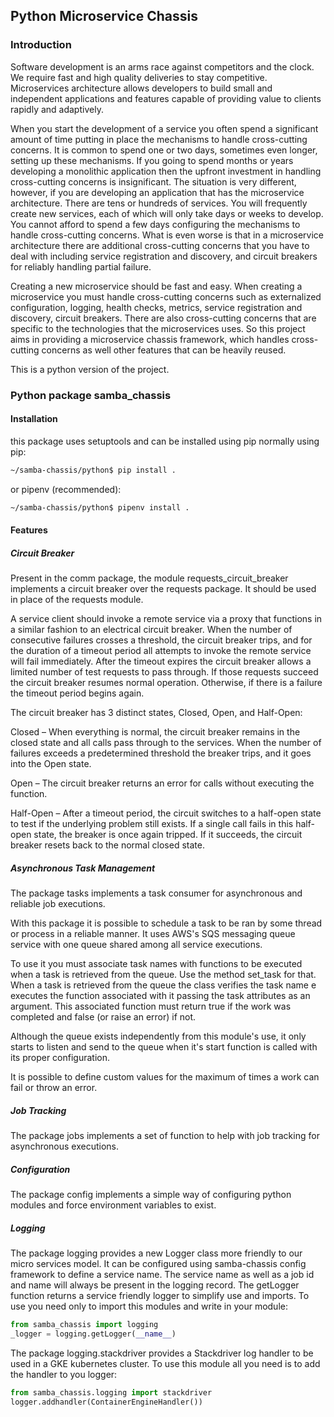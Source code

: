 ## Python Microservice Chassis

### Introduction
Software development is an arms race against 
competitors and the clock. We require fast and
high quality deliveries to stay competitive.
Microservices architecture allows developers 
to build small and independent applications and
features capable of providing value to clients
rapidly and adaptively.

When you start the development of a service 
you often spend a significant amount of time 
putting in place the mechanisms to handle 
cross-cutting concerns. It is common to spend 
one or two days, sometimes even longer, setting 
up these mechanisms. If you going to spend months 
or years developing a monolithic application 
then the upfront investment in handling cross-cutting 
concerns is insignificant. The situation is very 
different, however, if you are developing an 
application that has the microservice architecture. 
There are tens or hundreds of services. You will 
frequently create new services, each of which will 
only take days or weeks to develop. You cannot 
afford to spend a few days configuring the mechanisms 
to handle cross-cutting concerns. What is even worse 
is that in a microservice architecture there are 
additional cross-cutting concerns that you have to 
deal with including service registration and discovery, 
and circuit breakers for reliably handling partial 
failure. 

Creating a new microservice should be fast 
and easy. When creating a microservice you must 
handle cross-cutting concerns such as externalized 
configuration, logging, health checks, metrics, 
service registration and discovery, circuit breakers. 
There are also cross-cutting concerns that are 
specific to the technologies that the microservices 
uses. So this project aims in providing a 
microservice chassis framework, which handles 
cross-cutting concerns as well other features that
can be heavily reused.

This is a python version of the project.

### Python package samba_chassis
#### Installation
this package uses setuptools and can be installed
using pip normally using pip:
```bash
~/samba-chassis/python$ pip install .
```
or pipenv (recommended):
```bash
~/samba-chassis/python$ pipenv install .
```

#### Features

##### Circuit Breaker
Present in the comm package, the module 
requests_circuit_breaker implements a circuit 
breaker over the requests package. It should
be used in place of the requests module.

A service client should invoke a remote service via a proxy
that functions in a similar fashion to an electrical circuit
breaker. When the number of consecutive failures crosses a
threshold, the circuit breaker trips, and for the duration of
a timeout period all attempts to invoke the remote service will
fail immediately. After the timeout expires the circuit breaker
allows a limited number of test requests to pass through. If
those requests succeed the circuit breaker resumes normal operation.
Otherwise, if there is a failure the timeout period begins again.

The circuit breaker has 3 distinct states, Closed, Open, and Half-Open:

Closed – When everything is normal, the circuit breaker remains
in the closed state and all calls pass through to the services.
When the number of failures exceeds a predetermined threshold the
breaker trips, and it goes into the Open state.

Open – The circuit breaker returns an error for calls without
executing the function.

Half-Open – After a timeout period, the circuit switches to a
half-open state to test if the underlying problem still exists.
If a single call fails in this half-open state, the breaker is
once again tripped. If it succeeds, the circuit breaker resets
back to the normal closed state. 
  
##### Asynchronous Task Management
The package tasks implements a task consumer for asynchronous 
and reliable job executions.

With this package it is possible to schedule a task to be ran by
some thread or process in a reliable manner.
It uses AWS's SQS messaging queue service with one queue
shared among all service executions.

To use it you must associate task names with functions to be 
executed when a task is retrieved from the queue. Use the 
method set_task for that. When a task is retrieved from the 
queue the class verifies the task name e executes
the function associated with it passing the task attributes 
as an argument. This associated function must return true 
if the work was completed and false (or raise an error) if not.

Although the queue exists independently from this module's 
use, it only starts to listen and send to the queue when it's
start function is called with its proper configuration.

It is possible to define custom values for the maximum of 
times a work can fail or throw an error.

##### Job Tracking
The package jobs implements a set of function to help with
job tracking for asynchronous executions.

##### Configuration
The package config implements a simple way of configuring
python modules and force environment variables to exist.

##### Logging
The package logging provides a new Logger class more 
friendly to our micro services model. It can be configured 
using samba-chassis config framework to define a service name.
The service name as well as a job id and name will always 
be present in the logging record. The getLogger function 
returns a service friendly logger to simplify use and 
imports. To use you need only to import this modules and 
write in your module:
```python
from samba_chassis import logging
_logger = logging.getLogger(__name__) 
```

The package logging.stackdriver provides a Stackdriver log 
handler to be used in a GKE kubernetes cluster.
To use this module all you need is to add the handler to you logger:
```python
from samba_chassis.logging import stackdriver
logger.addhandler(ContainerEngineHandler())
```
 